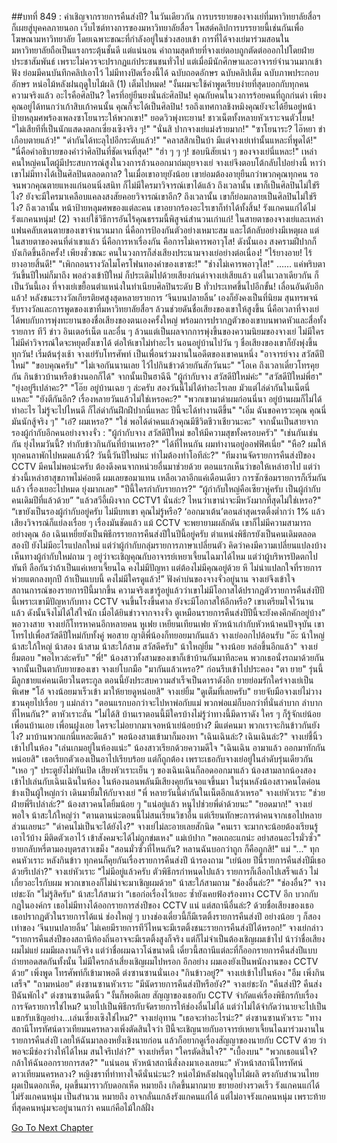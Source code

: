 ##บทที่ 849 : คำเชิญจากรายการคืนส่งปี?
ในวันเดียวกัน การบรรยายของจางเย่ที่มหาวิทยาลัยสื่อฯ ก็เผยสู่บุคคลภายนอก
เว็บไซต์ทางการของมหาวิทยาลัยสื่อฯ โพสต์คลิปการบรรยายนี้เช่นกันเพื่อโฆษณามหาวิทยาลัย โดยเฉพาะขณะที่กำลังอยู่ในช่วงสอบเข้า การที่ได้จางเย่มาร่วมสอนในมหาวิทยาลัยถือเป็นแรงกระตุ้นชั้นดี แต่แน่นอน คำถามสุดท้ายที่จางเย่ตอบถูกตัดต่อออกไปโดยฝ่ายประชาสัมพันธ์ เพราะไม่ควรจะปรากฏแก่ประชนชนทั่วไป แต่เมื่อมีนักศึกษาและอาจารย์จำนวนมากเข้าฟัง ย่อมมีคนบันทึกคลิปเอาไว้ ไม่มีทางปิดเรื่องนี้ได้
ฉบับถอดอักษร
ฉบับคลิปเต็ม
ฉบับภาพประกอบอักษร
หน่อไม้หลังฝนฤดูใบไม้ผลิ (1) เต็มไปหมด!
"งั้นผมจะใช้คำพูดเรียบง่ายที่สุดบอกกับทุกคน ความจริงแล้ว อะไรคือศิลปิน? ใครที่อยู่ยืนยงนั่นล่ะศิลปิน! คุณกับคนในวงการร้อยคนที่ถูกก่นด่า เพียงคุณอยู่ได้ทนกว่าเก้าสิบเก้าคนนั้น คุณก็จะได้เป็นศิลปิน! รอถึงเทศกาลชิงหมิงคุณยังจะได้ยืนอยู่หน้าป้ายหลุมศพร้องเพลงซาโยนาระให้พวกเขา!"
ยอดวิวพุ่งทะยาน!
ชาวเน็ตทั้งหลายหัวเราะจนตัวโยน!
"ไม่เสียทีที่เป็นนักแสดงตลกเซี่ยงเซิงจริง ๆ!"
"นั่นสิ ปากจางเย่แม่งร้ายมาก!"
"ซาโยนาระ? ไอ๊หยา ขำเกือบตายแล้ว!"
"ด่ากันได้ทะลุไปอีกระดับแล้ว!"
"คลาสสิกเป็นบ้า มีแต่จางเย่เท่านั้นแหละที่พูดได้!"
"นี่คือคำอธิบายของคำว่าศิลปินที่ชัดเจนที่สุด!"
"ฮ่า ๆ ๆ ๆ! ชอบนิสัยเน่า ๆ ของจางเย่นี่แหละ!"
เหล่าคนใหญ่คนโตผู้มีประสบการณ์สูงในวงการล้วนออกมาถ่มถุยจางเย่ จางเย่จึงตอบโต้กลับไปอย่างนี้ หาว่าเขาไม่มีทางได้เป็นศิลปินตลอดกาล? ในเมื่อเขาอายุยังน้อย เขาย่อมต้องอายุยืนกว่าพวกคุณทุกคน รอจนพวกคุณตายแหงแก๋นอนนิ่งสนิท ก็ไม่มีใครมาวิจารณ์เขาได้แล้ว ถึงเวลานั้น เขาก็เป็นศิลปินไม่ใช่รึไง? ยังจะมีใครมาเคลือบแคลงสงสัยคอยวิจารณ์เขาอีก? ถึงเวลานั้น เขาก็ย่อมกลายเป็นศิลปินไม่ใช่รึไง? ถึงเวลานั้น หน้าป้ายหลุมศพของแต่ละคน เขาอยากร้องอะไรเขาก็ทำได้ทั้งสิ้น!
รังแกคนแก่ได้ไม่รังแกคนหนุ่ม! (2)
จางเย่ใช้วิธีการอันไร้คุณธรรมนี้พิสูจน์สำนวนเก่าแก่!
ในสายตาของจางเย่และเหล่าแฟนคลับเดนตายของเขาจำนวนมาก นี่คือการป้องกันตัวอย่างเหมาะสม และโต้กลับอย่างมีเหตุผล แต่ในสายตาของคนที่ด่าเขาแล้ว นี่คือการหาเรื่องกัน คือการไม่เคารพอาวุโส!
ดังนั้นเอง สงครามฝีปากก็บังเกิดขึ้นอีกครั้ง!
เพียงชั่วขณะ คนในวงการก็ส่งเสียงประนามจางเย่อย่างต่อเนื่อง!
"ไร้ยางอาย! ไร้ยางอายสิ้นดี!"
"เพิกถอนรางวัลไมโครโฟนทองคำของเขาซะ!"
"ช่างไม่เคารพอาวุโส!"
……
แค่พริบตา
วันขึ้นปีใหม่ก็มาถึง
พอล่วงเข้าปีใหม่ ก็ประเดิมไปด้วยเสียงก่นด่าจางเย่เสียแล้ว แต่ในเวลาเดียวกัน ก็เป็นวันนี้เอง ที่จางเย่เขยื้อนตำแหน่งในทำเนียบศิลปินระดับ B ทั่วประเทศขึ้นไปอีกขั้น!
เลื่อนอันดับอีกแล้ว!
หลังชนะรางวัลเกียรติยศสูงสุดหลายรายการ ‘จีนบนปลายลิ้น’ เองก็ยังคงเป็นที่นิยม สุนทรพจน์รับรางวัลและการพูดของเขาที่มหาวิทยาลัยสื่อฯ ล้วนช่วยดันชื่อเสียงของเขาให้สูงขึ้น นี่คือเวลาที่จางเย่ได้พบกับการพุ่งทะยานของชื่อเสียงของตนเองครั้งใหญ่ พร้อมการปรากฏตัวของเขาบนพาดหัวและสื่อทั้งรายการ ทีวี ข่าว อินเตอร์เน็ต และอื่น ๆ ล้วนแต่เป็นผลจากการพุ่งขึ้นของความนิยมของจางเย่ ไม่มีใคร ไม่มีคำวิจารณ์ใดจะหยุดยั้งเขาได้ ต่อให้เขาไม่ทำอะไร นอนอยู่บ้านไปวัน ๆ ชื่อเสียงของเขาก็ยังพุ่งขึ้นทุกวัน!
เริ่มต้นรุ่งเช้า จางเย่รับโทรศัพท์
เป็นเพื่อนร่วมงานในอดีตของเขาคนหนึ่ง
"อาจารย์จาง สวัสดีปีใหม่"
"ขอบคุณครับ"
"ไม่เจอกันนานเลย ไว้ไปกินข้าวด้วยกันสักวันนะ"
"โอเค ถึงเวลาเดี๋ยวโทรคุยกัน กินข้าวบ้านหรือข้างนอกก็ได้"
จากนั้นเป็นฮาฉีฉี
"ผู้กำกับจาง สวัสดีปีใหม่ค่ะ"
"สวัสดีปีใหม่พี่ฮา"
"ยุ่งอยู่รึเปล่าคะ?"
"โอ๊ย อยู่บ้านเฉย ๆ ล่ะครับ สองวันนี้ไม่ได้ทำอะไรเลย มัวแต่ไล่ด่ากันในเน็ตนี่แหละ"
"ยังตีกันอีก? เรื่องหลายวันแล้วไม่ใช่เหรอคะ?"
"พวกเขามาด่าผมก่อนนี่นา อยู่บ้านผมก็ไม่ได้ทำอะไร ไม่รู้จะไปไหนดี ก็ไล่ด่ากันฝึกฝีปากนี่แหละ ปีนี้จะได้ทำงานดีขึ้น"
"เอิ่ม ฉันขอคารวะคุณ คุณนี่มันนักสู้จริง ๆ"
"เอ๋? ผมเหรอ?"
"ใช่ พอได้ด่าคนแล้วคุณมีชีวิตชีวาเชียวนะคะ"
จากนั้นเป็นสายจากรองผู้กำกับอีกคนอย่างจางจั่ว :
"ผู้กำกับจาง สวัสดีปีใหม่ ขอให้มีความสุขทั้งครอบครัว"
"เช่นกันเช่นกัน ยุ่งไหมวันนี้? ทำกับข้าวกินกันที่บ้านเหรอ?"
"ได้ที่ไหนกัน ผมทำงานอยู่ออฟฟิศเนี่ย"
"หือ? ผมให้ทุกคนลาพักไปหมดแล้วนี่? วันนี้วันปีใหม่นะ ทำไมต้องทำโอทีล่ะ?"
"ทีมงานจัดรายการคืนส่งปีของ CCTV มีคนไม่พอน่ะครับ ต้องดึงคนจากหน่วยอื่นมาช่วยด้วย ตอนแรกเห็นว่าขอให้เหล่าฮาไป แต่ว่าช่วงนี้เหล่าฮาสุขภาพไม่ค่อยดี ผมเลยขอมาแทน เหลือเวลาอีกแค่เดือนเดียว การซักซ้อมรายการก็เริ่มกันแล้ว เรื่องเยอะไปหมด ยุ่งมากเลย"
"ปีนี้ใครกำกับรายการ?"
“ผู้กำกับใหญ่คือเซียวหู่ครับ เป็นผู้กำกับคนเดิมปีที่แล้วด้วย”
"แล้วสวีอี้เผิงจาก CCTV1 นั่นล่ะ? ไหนว่าเขาน่าจะมีหวังมากที่สุดไม่ใช่เหรอ?"
“เขายังเป็นรองผู้กำกับอยู่ครับ ไม่มีบทเขา คุณไม่รู้หรือ? ‘ออกมาเต้น’ตอนล่าสุดเรตติ้งต่ำกว่า 1% แล้ว เสียงวิจารณ์ก็แย่ลงเรื่อย ๆ เรื่องมันชัดแล้ว แม้ CCTV จะพยายามผลักดัน เขาก็ไม่มีความสามารถอย่างคุณ อ้อ เฉินเหยี่ยยังเป็นพิธีกรรายการคืนส่งปีในปีนี้อยู่ครับ ตำแหน่งพิธีกรยังเป็นคนเดิมตลอดสองปี ยังไม่มีอะไรแปลกใหม่ แต่ว่าผู้กำกับกลุ่มรายการภาษาเปลี่ยนตัว คิดว่าคงมีความเปลี่ยนแปลงบ้าง เห็นทางผู้กำกับใหม่ถาม ๆ อยู่ว่าจะเชิญคุณกับอาจารย์เหยาเจี้ยนไฉมาได้ไหม แต่ว่าผู้บริหารปัดตกไปทันที ลือกันว่าถ้าเป็นแค่เหยาเจี้ยนไฉ คงไม่มีปัญหา แต่ต้องไม่มีคุณอยู่ด้วย หึ ไม่น่าแปลกใจที่รายการห่วยแตกลงทุกปี ถ้าเป็นแบบนี้ คงไม่มีใครดูแล้ว!”
ฟังคำบ่นของจางจั่วอยู่นาน จางเย่จึงเข้าใจสถานการณ์ของรายการปีนี้มากขึ้น ความจริงเขารู้อยู่แล้วว่าเขาไม่มีโอกาสได้ปรากฏตัวรายการคืนส่งปีปีนี้เพราะเขามีปัญหากับทาง CCTV จนขึ้นโรงขึ้นศาล ยังจะมีโอกาสให้อีกหรือ? เขาเตรียมใจไว้นานแล้ว ดังนั้นจึงไม่ได้ใส่ใจนัก เมื่อได้ยินข่าวจากจางจั่ว ดูเหมือนรายการคืนส่งปีปีนี้จะยังคงคึกคักอยู่บ้าง”
พอวางสาย จางเย่ก็โทรหาคนอีกหลายคน
หูเฟย
เหยียนเทียนเฟย
หัวหน้าเก่ากับหัวหน้าคนปัจจุบัน เขาโทรไปเพื่อสวัสดีปีใหม่กับทั้งคู่
พอสาย ญาติพี่น้องก็ทยอยมากันแล้ว
จางเย่ออกไปต้อนรับ "อ๊ะ น้าใหญ่ น้าสะใภ้ใหญ่ น้าสอง น้าสาม น้าสะใภ้สาม สวัสดีครับ"
น้าใหญ่ยิ้ม "จางน้อย หล่อขึ้นอีกแล้ว"
จางเย่ยิ้มตอบ "พอไหวล่ะครับ"
"พี่!" น้องสาวทั้งสามของเขาก็เข้าบ้านกันมาทีละคน พวกเธอนั่งรถมาด้วยกัน จากนั้นเป็นตากับยายของเขา
จางเย่โบกมือ "มากันแล้วเหรอ?" ก่อนรีบเข้าไปประคอง "ตา ยาย"
รุ่นนี้ มีลูกชายแค่คนเดียวในตระกูล ตอนนี้ยังประสบความสำเร็จเป็นดาราดังอีก ยายย่อมรักใคร่จางเย่เป็นพิเศษ "โอ้ จางน้อยมาเร็วเข้า มาให้ยายดูหน่อยสิ"
จางเย่ยิ้ม "ดูเต็มที่เลยครับ"
ยายจับมือจางเย่ไม่วาง ชวนคุยไปเรื่อย ๆ
แม่กล่าว "ตอนแรกบอกว่าจะไปหาพ่อกับแม่ พวกพ่อแม่ก็บอกว่าที่นั่นลำบาก ลำบากที่ไหนกัน?"
ตาหัวเราะลั่น "ไม่ได้สิ บ้านเราตอนนี้มีใครบ้างไม่รู้ว่าทางนี้มีดาราดัง ใคร ๆ ก็รู้จักเย่น้อย เพื่อนบ้านเอย เพื่อนฝูงเอย ใครจะไม่อยากมาเจอหน้าเย่น้อยบ้าง? มีแต่คนมา พวกเราจะกินข้าวกันยังไง? มาบ้านพวกแกนี่แหละดีแล้ว"
พอน้องสามเข้ามาก็มองหา "เฉินเฉินล่ะ? เฉินเฉินล่ะ?"
จางเย่ชี้นิ้วเข้าไปในห้อง "เล่นเกมอยู่ในห้องแน่ะ"
น้องสาวเรียกด้วยความดีใจ "เฉินเฉิน อามาแล้ว ออกมาทักกันหน่อยสิ" เธอเรียกตัวเองเป็นอาไปเรียบร้อย แต่ก็ถูกต้อง เพราะเธอกับจางเย่อยู่ในลำดับรุ่นเดียวกัน
"เหอ ๆ" ประตูยังไม่ทันเปิด เสียงหัวเราะเย็น ๆ ของเฉินเฉินก็ลอดออกมาแล้ว
น้องสามลากน้องสองเข้าไปเล่นกับเฉินเฉินในห้อง ในห้องนอนพลันมีเสียงคุยกันจอแจขึ้นมา
ในรุ่นหลังน้องสาวคนโตค่อนข้างเป็นผู้ใหญ่กว่า เดินมายิ้มให้กับจางเย่ "พี่ หลายวันนี้ด่ากันในเน็ตอีกแล้วเหรอ"
จางเย่หัวเราะ "ช่วยฝ่ายพี่รึเปล่าล่ะ?"
น้องสาวคนโตยิ้มน้อย ๆ "แน่อยู่แล้ว หนูไปช่วยพี่ด่าด้วยนะ"
"ยอดมาก!" จางเย่พอใจ
น้าสะใภ้ใหญ่ว่า "ตานตานน่ะตอนนี้ไม่สนเรียนวิชาอื่น แต่เรียนทักษะการด่าคนจากเธอไปหลายส่วนเลยนะ"
"ด่าคนไม่เป็นจะได้ยังไง?" จางเย่ไม่ละอายเลยสักนิด "คนเรา จะมากจะน้อยต้องเรียนรู้เอาไว้บ้าง มีติดตัวเอาไว้ เข้าสังคมจะได้ไม่ถูกข่มเหง"
แม่เบ้ปาก "พอเถอะแกน่ะ อย่าสอนอะไรมั่วซั่ว"
ยายกลับหรี่ตามองบุตรสาวเขม็ง "สอนมั่วซั่วที่ไหนกัน? หลานฉันบอกว่าถูก ก็คือถูกสิ!"
แม่ "..."
ทุกคนหัวเราะ
หลังกินข้าว ทุกคนก็คุยกันเรื่องรายการคืนส่งปี
น้ารองถาม "เย่น้อย ปีนี้รายการคืนส่งปีมีเธอด้วยรึเปล่า?"
จางเย่หัวเราะ "ไม่มีอยู่แล้วครับ ตัวพิธีกรกำหนดไปแล้ว รายการก็เลือกไปเสร็จแล้ว ไม่เกี่ยวอะไรกับผม พวกเขาเองก็ไม่น่าจะมาเชิญผมด้วย"
น้าสะใภ้สามถาม "ช่องอื่นล่ะ?"
"ช่องอื่น?" จางเย่ชะงัก "ไม่รู้สิครับ"
น้าสะใภ้สามว่า “เธอก่อเรื่องไว้เยอะ ซ้ำยังเคยฟ้องร้องทาง CCTV อีก บวกกับกฎในองค์กร เธอไม่มีทางได้ออกรายการส่งปีของ CCTV แน่ แต่สถานีอื่นล่ะ? ด้วยชื่อเสียงของเธอ เธอปรากฏตัวในรายการได้แน่ ช่องใหญ่ ๆ บางช่องเดี๋ยวนี้ก็มีเรตติ้งรายการคืนส่งปี อย่างน้อย ๆ ก็สองเท่าของ ‘จีนบนปลายลิ้น’ ไม่เคยมีรายการทีวีไหนจะมีเรตติ้งชนะรายการคืนส่งปีได้หรอก!”
จางเย่กล่าว “รายการคืนส่งปีของสถานีท้องถิ่นอาจจะมีเรตติ้งสูงก็จริง แต่ก็ไม่จำเป็นต้องเชิญผมเข้าไป น้าว่าชื่อเสียงผมไม่แย่ ผมมีผลงานก็จริง แต่ว่าชื่อผมฉาวโฉ่ขนาดนี้ เดี๋ยวนี้สถานีแต่ละที่ก็ออกรายการคืนส่งปีแบบถ่ายทอดสดกันทั้งนั้น ไม่มีใครกล้าเสี่ยงเชิญผมไปหรอก อีกอย่าง ผมเองยังเป็นพนักงานของ CCTV ด้วย”
เพิ่งพูด โทรศัพท์ก็เข้ามาพอดี
ต่งซานซานนั่นเอง "กินข้าวอยู่?"
จางเย่เข้าไปในห้อง "อืม เพิ่งกินเสร็จ"
"ถามหน่อย" ต่งซานซานหัวเราะ "มีนัดรายการคืนส่งปีหรือยัง?"
จางเย่ชะงัก "คืนส่งปี? คืนส่งปีฉันพักไง"
ต่งซานซานดีดนิ้ว "งั้นก็พอดีเลย สัญญาของเธอกับ CCTV จำกัดแค่เรื่องพิธีกรกับเรื่องการจัดรายการใช่ไหม? นายไปเป็นพิธีกรกับจัดรายการให้ช่องอื่นไม่ได้ แต่ว่าไม่ได้จำกัดว่านายจะไปเป็นแขกรับเชิญอย่าง...เล่นเซี่ยงเซิงใช่ไหม?"
จางเย่อุทาน "เธอจะทำอะไรน่ะ?"
ต่งซานซานหัวเราะ "ทางสถานีโทรทัศน์ดาวเทียมนครหลวงเพิ่งตัดสินใจว่า ปีนี้จะเชิญนายกับอาจารย์เหยาเจี้ยนไฉมาร่วมงานในรายการคืนส่งปี เลยให้ฉันมาลองหยั่งเชิงนายก่อน แล้วก็อยากดูเรื่องสัญญาของนายกับ CCTV ด้วย ว่าพอจะมีช่องว่างให้ได้ไหม สนใจรึเปล่า?"
จางเย่หรี่ตา "ใครตัดสินใจ?"
"เบื้องบน"
"พวกเธอแน่ใจ? กล้าให้ฉันออกรายการสด?"
"แน่นอน หัวหน้าสถานีสั่งลงมาเองเลยนะ"
หัวหน้าสถานีโทรทัศน์ดาวเทียมนครหลวง?
หญิงชราที่ท่าทางใจดีนั่นน่ะนะ?
หน่อไม้หลังฝนฤดูใบไม้ผลิ ตรงกับสำนวนไทย ผุดเป็นดอกเห็ด, ผุดขึ้นมาราวกับดอกเห็ด หมายถึง เกิดขึ้นมากมาย ขยายอย่างรวดเร็ว
รังแกคนแก่ได้ไม่รังแกคนหนุ่ม เป็นสำนวน หมายถึง อาจกลั่นแกล้งรังแกคนแก่ได้ แต่ไม่อาจรังแกคนหนุ่ม เพราะท้ายที่สุดคนหนุ่มจะอยู่นานกว่า คนแก่คือไม้ใกล้ฝั่ง


[Go To Next Chapter]( ./47.md)